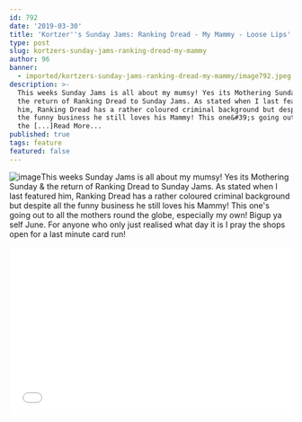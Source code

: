 ```yaml
---
id: 792
date: '2019-03-30'
title: 'Kortzer''s Sunday Jams: Ranking Dread - My Mammy - Loose Lips'
type: post
slug: kortzers-sunday-jams-ranking-dread-my-mammy
author: 96
banner:
  - imported/kortzers-sunday-jams-ranking-dread-my-mammy/image792.jpeg
description: >-
  This weeks Sunday Jams is all about my mumsy! Yes its Mothering Sunday &amp;
  the return of Ranking Dread to Sunday Jams. As stated when I last featured
  him, Ranking Dread has a rather coloured criminal background but despite all
  the funny business he still loves his Mammy! This one&#39;s going out to all
  the [...]Read More...
published: true
tags: feature
featured: false
---
```

![image](../imported/kortzers-sunday-jams-ranking-dread-my-mammy/image792.jpeg)This weeks Sunday Jams is all about my mumsy! Yes its Mothering Sunday & the return of Ranking Dread to Sunday Jams. As stated when I last featured him, Ranking Dread has a rather coloured criminal background but despite all the funny business he still loves his Mammy! This one's going out to all the mothers round the globe, especially my own! Bigup ya self June. For anyone who only just realised what day it is I pray the shops open for a last minute card run!

<iframe width='100%' height='300' scrolling='no' frameborder='no' allow='autoplay' src='//www.youtube.com/embed/xhPiU7_acRw?wmode=opaque'></iframe>